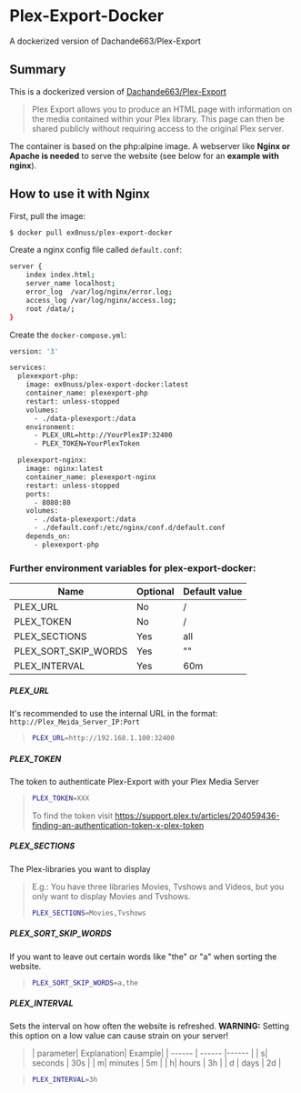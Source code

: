 # Plex-Export-Docker
A dockerized version of Dachande663/Plex-Export


## Summary
This is a dockerized version of [Dachande663/Plex-Export](https://github.com/Dachande663/Plex-Export)

> Plex Export allows you to produce an HTML page with information on the media contained within your Plex library. This page can then be shared publicly without requiring access to the original Plex server.

The container is based on the php:alpine image.
A webserver like **Nginx or Apache is needed** to serve the website (see below for an **example with nginx**).

## How to use it with Nginx

First, pull the image:
```sh 
$ docker pull ex0nuss/plex-export-docker 
```

Create a nginx config file called `default.conf`:
```sh 
server {
    index index.html;
    server_name localhost;
    error_log  /var/log/nginx/error.log;
    access_log /var/log/nginx/access.log;
    root /data/;
}
```


Create the `docker-compose.yml`:
```sh
version: '3'

services:
  plexexport-php:
    image: ex0nuss/plex-export-docker:latest
    container_name: plexexport-php
    restart: unless-stopped
    volumes:
      - ./data-plexexport:/data
    environment:
      - PLEX_URL=http://YourPlexIP:32400
      - PLEX_TOKEN=YourPlexToken

  plexexport-nginx:
    image: nginx:latest
    container_name: plexexport-nginx
    restart: unless-stopped
    ports:
      - 8080:80
    volumes:
      - ./data-plexexport:/data
      - ./default.conf:/etc/nginx/conf.d/default.conf
    depends_on:
      - plexexport-php
```

### Further environment variables for plex-export-docker:
| Name| Optional| Default value|
| ------ | ------ |------ |
| PLEX_URL|  No| / |
| PLEX_TOKEN| No | / |
| PLEX_SECTIONS| Yes | all |
| PLEX_SORT_SKIP_WORDS | Yes | "" |
| PLEX_INTERVAL| Yes | 60m |

##### PLEX_URL
It's recommended to use the internal URL in the format: `http://Plex_Meida_Server_IP:Port`
> ```sh 
> PLEX_URL=http://192.168.1.100:32400
> ```

##### PLEX_TOKEN
The token to authenticate Plex-Export with your Plex Media Server
> ```sh 
> PLEX_TOKEN=XXX
> ```
> To find the token visit https://support.plex.tv/articles/204059436-finding-an-authentication-token-x-plex-token


##### PLEX_SECTIONS
The Plex-libraries you want to display
> E.g.: You have three libraries Movies, Tvshows and Videos, but you only want to display Movies and Tvshows.
> ```sh 
> PLEX_SECTIONS=Movies,Tvshows
> ```

##### PLEX_SORT_SKIP_WORDS 
If you want to leave out certain words like "the" or "a" when sorting the website.
> ```sh 
> PLEX_SORT_SKIP_WORDS=a,the
> ```

##### PLEX_INTERVAL
Sets the interval on how often the website is refreshed. 
**WARNING:** Setting this option on a low value can cause strain on your server!

> | parameter| Explanation| Example|
| ------ | ------ |------ |
| s| seconds | 30s |
| m| minutes | 5m |
| h| hours | 3h |
| d | days | 2d |

> ```sh 
> PLEX_INTERVAL=3h
> ```
